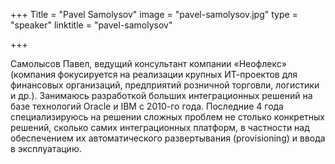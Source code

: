 +++
Title = "Pavel Samolysov"
image = "pavel-samolysov.jpg"
type = "speaker"
linktitle = "pavel-samolysov"

+++

Самолысов Павел, ведущий консультант компании «Неофлекс» (компания фокусируется на реализации крупных ИТ-проектов для финансовых организаций, предприятий розничной торговли, логистики и др.).
Занимаюсь разработкой больших интеграционных решений на базе технологий Oracle и IBM с 2010-го года.
Последние 4 года специализируюсь на решении сложных проблем не столько конкретных решений, сколько самих интеграционных платформ, в частности над обеспечением их автоматического развертывания (provisioning) и ввода в эксплуатацию. 
